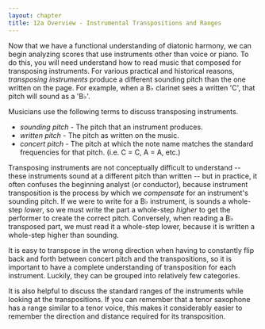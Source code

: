 ```yaml
---
layout: chapter
title: 12a Overview - Instrumental Transpositions and Ranges
---
```


Now that we have a functional understanding of diatonic harmony, we can begin analyzing scores that use instruments other than voice or piano. To do this, you will need understand how to read music that composed for transposing instruments. For various practical and historical reasons, *transposing instruments* produce a different sounding pitch than the one written on the page. For example, when a B&flat; clarinet sees a written 'C', that pitch will sound as a 'B&flat;'. 

Musicians use the following terms to discuss transposing instruments.
- *sounding pitch* - The pitch that an instrument produces.
- *written pitch* - The pitch as written on the music.
- *concert pitch* - The pitch at which the note name matches the standard frequencies for that pitch. (i.e. C = C, A = A, etc.)

Transposing instruments are not conceptually difficult to understand -- these instruments sound at a different pitch than written -- but in practice, it often confuses the beginning analyst (or conductor), because instrument transposition is the process by which we *compensate* for an instrument's sounding pitch. If we were to write for a B&flat; instrument, is sounds a whole-step *lower*, so we must write the part a whole-step *higher* to get the performer to create the correct pitch. Conversely, when reading a B&flat; transposed part, we must read it a whole-step lower, because it is written a whole-step higher than sounding. 

It is easy to transpose in the wrong direction when having to constantly flip back and forth between concert pitch and the transpositions, so it is important to have a complete understanding of transposition for each instrument. Luckily, they can be grouped into relatively few categories.

It is also helpful to discuss the standard ranges of the instruments while looking at the transpositions. If you can remember that a tenor saxophone has a range similar to a tenor voice, this makes it considerably easier to remember the direction and distance required for its transposition.